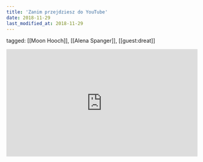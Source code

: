 ```yaml
---
title: 'Zanim przejdziesz do YouTube'
date: 2018-11-29
last_modified_at: 2018-11-29
---
```

tagged: [[Moon Hooch]], [[Alena Spanger]], [[guest:dreat]]
<iframe allow="accelerometer; autoplay; clipboard-write; encrypted-media; gyroscope; picture-in-picture" allowfullscreen="" frameborder="0" height="281" id="youtube_iframe" src="https://www.youtube.com/embed/Mvvo9PfB0h4?feature=oembed&amp;enablejsapi=1&amp;origin=https://safe.txmblr.com&amp;wmode=opaque" width="500"></iframe>